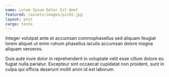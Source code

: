 ```yaml
---
name: Lorem Ipsum Dolor Sit Amet
featured: /assets/images/pic02.jpg
layout: post
cargo: teste
---
```


<p>Integer volutpat ante et accumsan commophasellus sed aliquam feugiat lorem aliquet ut enim rutrum phasellus iaculis accumsan dolore magna aliquam veroeros.</p>
<p>Duis aute irure dolor in reprehenderit in voluptate velit esse cillum dolore eu fugiat nulla pariatur. Excepteur sint occaecat cupidatat non proident, sunt in culpa qui officia deserunt mollit anim id est laborum.</p>
